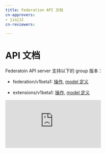 ```yaml
---
title: Federation API 文档
cn-approvers:
- jiaj12
cn-reviewers:

---
```


# API 文档


Federatoin API server 支持以下的 group 版本：


* federation/v1beta1: [操作](/docs/federation/api-reference/federation/v1beta1/operations.html), [model 定义](/docs/federation/api-reference/federation/v1beta1/definitions.html)

* extensions/v1beta1: [操作](/docs/federation/api-reference/extensions/v1beta1/operations.html), [model 定义](/docs/federation/api-reference/extensions/v1beta1/definitions.html)



[![Analytics](https://kubernetes-site.appspot.com/UA-36037335-10/GitHub/docs/federation/api-reference/README.md?pixel)]()

